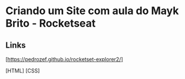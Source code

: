 # Criando um Site com aula do Mayk Brito - Rocketseat

## Links

[https://pedrozef.github.io/rocketset-explorer2/]

[HTML]
[CSS]
